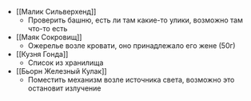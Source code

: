 - [[Малик Сильверхенд]]
	- Проверить башню, есть ли там какие-то улики, возможно там что-то есть
- [[Маяк Сокровищ]]
	- Ожерелье возле кровати, оно принадлежало его жене (50г)
- [[Кузня Гонда]]
	- Список из хранилища
- [[Бьорн Железный Кулак]]
	- Поместить механизм возле источника света, возможно это остановит излучение
